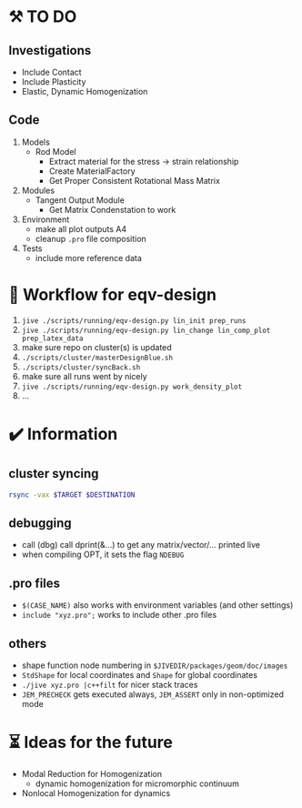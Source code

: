 # :hammer_and_pick: TO DO 
## Investigations
- Include Contact
- Include Plasticity
- Elastic, Dynamic Homogenization
## Code
1. Models
    - Rod Model
      - Extract material for the stress -> strain relationship
      - Create MaterialFactory
      - Get Proper Consistent Rotational Mass Matrix
1. Modules
    - Tangent Output Module
      - Get Matrix Condenstation to work
1. Environment
    - make all plot outputs A4
    - cleanup `.pro` file composition
1. Tests
    - include more reference data
 
# :arrows_counterclockwise: Workflow for eqv-design
1. `jive ./scripts/running/eqv-design.py lin_init prep_runs`
1. `jive ./scripts/running/eqv-design.py lin_change lin_comp_plot prep_latex_data`
1. make sure repo on cluster(s) is updated
1. `./scripts/cluster/masterDesignBlue.sh`
1. `./scripts/cluster/syncBack.sh`
1. make sure all runs went by nicely
1. `jive ./scripts/running/eqv-design.py work_density_plot`
1. ...

# :heavy_check_mark: Information
## cluster syncing
``` bash
rsync -vax $TARGET $DESTINATION
```
## debugging
- call (dbg) call dprint(&...) to get any matrix/vector/... printed live
- when compiling OPT, it sets the flag `NDEBUG`
## .pro files
- `$(CASE_NAME)` also works with environment variables (and other settings)
- `include "xyz.pro";` works to include other .pro files
## others
- shape function node numbering in `$JIVEDIR/packages/geom/doc/images`
- `StdShape` for local coordinates and `Shape` for global coordinates
- `./jive xyz.pro |c++filt` for nicer stack traces
- `JEM_PRECHECK` gets executed always, `JEM_ASSERT` only in non-optimized mode

# :hourglass_flowing_sand: Ideas for the future
- Modal Reduction for Homogenization
  - dynamic homogenization for micromorphic continuum
- Nonlocal Homogenization for dynamics
